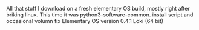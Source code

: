 All that stuff I download on a fresh elementary OS build, mostly right after briking linux. This time it was python3-software-common.
install script and occasional volumn fix
Elementary OS version 0.4.1 Loki (64 bit)
